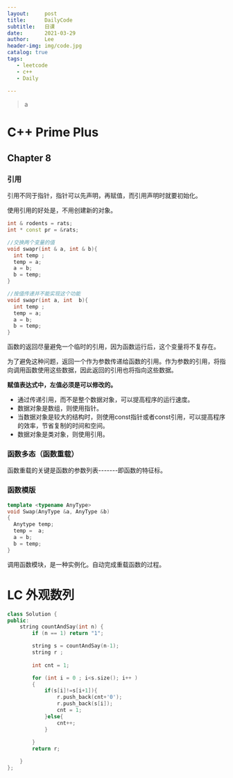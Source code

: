```yaml
---
layout:     post
title:      DailyCode
subtitle:   日课
date:       2021-03-29
author:     Lee
header-img: img/code.jpg
catalog: true
tags:
   - leetcode
   - c++
   - Daily
  
---
```


> a

# C++ Prime Plus

## Chapter 8

### 引用

引用不同于指针，指针可以先声明，再赋值，而引用声明时就要初始化。

使用引用的好处是，不用创建新的对象。

```c++
int & rodents = rats;
int * const pr = &rats;
```

```c++
//交换两个变量的值
void swapr(int & a, int & b){
  int temp ;
  temp = a;
  a = b;
  b = temp; 
}

//按值传递并不能实现这个功能
void swapr(int a, int  b){
  int temp ;
  temp = a;
  a = b;
  b = temp; 
}
```

函数的返回尽量避免一个临时的引用，因为函数运行后，这个变量将不复存在。

为了避免这种问题，返回一个作为参数传递给函数的引用。作为参数的引用，将指向调用函数使用这些数据，因此返回的引用也将指向这些数据。

**赋值表达式中，左值必须是可以修改的。**

- 通过传递引用，而不是整个数据对象，可以提高程序的运行速度。
- 数据对象是数组，则使用指针。
- 当数据对象是较大的结构时，则使用const指针或者const引用，可以提高程序的效率，节省复制的时间和空间。
- 数据对象是类对象，则使用引用。

### 函数多态（函数重载）

函数重载的关键是函数的参数列表-------即函数的特征标。

### 函数模版

```c++
template <typename AnyType>
void Swap(AnyType &a, AnyType &b)
{
  Anytype temp;
  temp =  a;
  a = b;
  b = temp;
}
```

调用函数模块，是一种实例化。自动完成重载函数的过程。



# LC   外观数列

```c++
class Solution {
public:
    string countAndSay(int n) {
        if (n == 1) return "1";

        string s = countAndSay(n-1);
        string r ;
        
        int cnt = 1;

        for (int i = 0 ; i<s.size(); i++ )
        {
            if(s[i]!=s[i+1]){
                r.push_back(cnt+'0');
                r.push_back(s[i]);
                cnt = 1;
            }else{
                cnt++;
            }
    
        }
        return r;

    }
};
```

